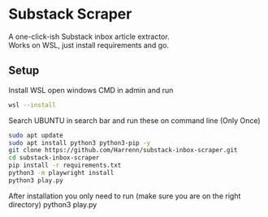 # Substack Scraper

A one-click-ish Substack inbox article extractor.  
Works on WSL, just install requirements and go.

## Setup

Install WSL
open windows CMD in admin and run
```bash
wsl --install
```

Search UBUNTU in search bar and run these on command line (Only Once)
```bash
sudo apt update
sudo apt install python3 python3-pip -y
git clone https://github.com/Harrenn/substack-inbox-scraper.git
cd substack-inbox-scraper
pip install -r requirements.txt
python3 -m playwright install
python3 play.py
```

After installation you only need to run (make sure you are on the right directory)
python3 play.py


